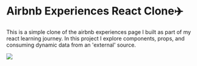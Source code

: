 # Airbnb Experiences React Clone✈️

This is a simple clone of the airbnb experiences page I built as part of my react learning journey. In this project I explore components, props, and consuming dynamic data from an 'external' source.

<img src="https://imgur.com/a/85O83jv" />
